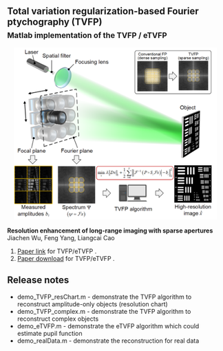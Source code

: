 ## Total variation regularization-based Fourier ptychography (TVFP)<br><sub>Matlab implementation of the TVFP / eTVFP</sub>

<p align="center">
<img src="https://github.com/THUHoloLab/TVFP/blob/master/figures/fig1.png" height="400">
</p>
  
**Resolution enhancement of long-range imaging with sparse apertures**<br>
Jiachen Wu, Feng Yang, Liangcai Cao<br>
1. [Paper link](https://www.sciencedirect.com/science/article/abs/pii/S0143816622001208) for TVFP/eTVFP <a href="https://www.sciencedirect.com/science/article/abs/pii/S0143816622001208"></a>.
2. [Paper download](https://www.sciencedirect.com/science/article/abs/pii/S0143816622001208) for TVFP/eTVFP <a href="https://www.sciencedirect.com/science/article/abs/pii/S0143816622001208"></a>.

## Release notes
- demo_TVFP_resChart.m  - demonstrate the TVFP algorithm to reconstruct amplitude-only objects (resolution chart)  
- demo_TVFP_complex.m   - demonstrate the TVFP algorithm to reconstruct complex objects  
- demo_eTVFP.m          - demonstrate the eTVFP algorithm which could estimate pupil function  
- demo_realData.m       - demonstrate the reconstruction for real data  
